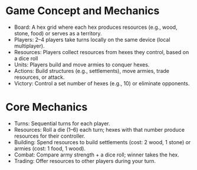 # Game Concept and Mechanics
- Board: A hex grid where each hex produces resources (e.g., wood, stone, food) or serves as a territory.
- Players: 2–4 players take turns locally on the same device (local multiplayer).
- Resources: Players collect resources from hexes they control, based on a dice roll 
- Units: Players build and move armies to conquer hexes.
- Actions: Build structures (e.g., settlements), move armies, trade resources, or attack.
- Victory: Control a set number of hexes (e.g., 10) or eliminate opponents.

# Core Mechanics
- Turns: Sequential turns for each player.
- Resources: Roll a die (1–6) each turn; hexes with that number produce resources for their controller.
- Building: Spend resources to build settlements (cost: 2 wood, 1 stone) or armies (cost: 1 food, 1 wood).
- Combat: Compare army strength + a dice roll; winner takes the hex.
- Trading: Offer resources to other players during your turn.
